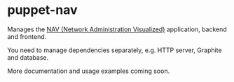 # puppet-nav

Manages the [NAV (Network Administration
Visualized)](https://metanav.uninett.no/) application, backend and frontend.

You need to manage dependencies separately, e.g. HTTP server, Graphite and
database.

More documentation and usage examples coming soon.
